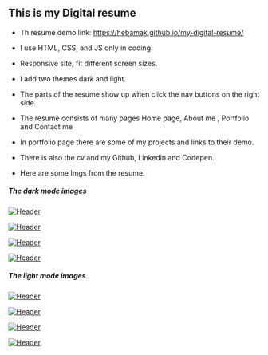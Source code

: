## This is my Digital resume

- Th resume demo link: https://hebamak.github.io/my-digital-resume/
- I use HTML, CSS, and JS only in coding.

- Responsive site, fit different screen sizes.

- I add two themes dark and light.

- The parts of the resume show up when click the nav buttons on the right side.

- The resume consists of many pages Home page, About me , Portfolio and Contact me

- In portfolio page there are some of my projects and links to their demo.

- There is also the cv and my Github, Linkedin and Codepen.

- Here are some Imgs from the resume.


##### The dark mode images

[![Header](https://res.cloudinary.com/hapiii/image/upload/v1667401810/my%20digital%20resume/xywwasatqdfaazibpi7u.png)](https://some-url.dev/)

[![Header](https://res.cloudinary.com/hapiii/image/upload/v1667316082/my%20digital%20resume/esf2pmbzg6d6id1ujkox.png)](https://some-url.dev/)

[![Header](https://res.cloudinary.com/hapiii/image/upload/v1667316082/my%20digital%20resume/lxeyzaagcv6wnwngflru.png)](https://some-url.dev/)

[![Header](https://res.cloudinary.com/hapiii/image/upload/v1667316082/my%20digital%20resume/pte3u20bjfu36pfbgiq6.png)](https://some-url.dev/)



##### The light mode images

[![Header](https://res.cloudinary.com/hapiii/image/upload/v1667401810/my%20digital%20resume/l5eanfidachvrc6g8lud.png)](https://some-url.dev/)

[![Header](https://res.cloudinary.com/hapiii/image/upload/v1667316082/my%20digital%20resume/z7kaaia5ezyq8k3bo45i.png)](https://some-url.dev/)

[![Header](https://res.cloudinary.com/hapiii/image/upload/v1667316082/my%20digital%20resume/vyyikjazxsxtewbzgxik.png)](https://some-url.dev/)

[![Header](https://res.cloudinary.com/hapiii/image/upload/v1667316082/my%20digital%20resume/pzytsve0uu6yob0oaelc.png)](https://some-url.dev/)
